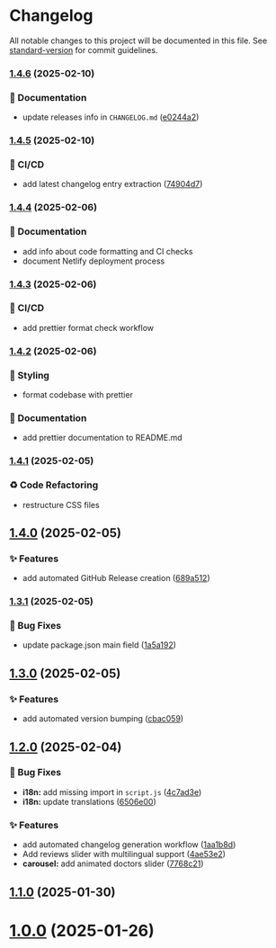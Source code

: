 # Changelog

All notable changes to this project will be documented in this file. See [standard-version](https://github.com/conventional-changelog/standard-version) for commit guidelines.

### [1.4.6](https://github.com/OleksandrZadvornyi/dental-clinic-landing-page/compare/v1.4.5...v1.4.6) (2025-02-10)


### 📝 Documentation

* update releases info in `CHANGELOG.md` ([e0244a2](https://github.com/OleksandrZadvornyi/dental-clinic-landing-page/commit/e0244a299208f349ee84d8ca18acd75ccd788ae6))

### [1.4.5](https://github.com/OleksandrZadvornyi/dental-clinic-landing-page/compare/v1.4.4...v1.4.5) (2025-02-10)


### 👷 CI/CD

* add latest changelog entry extraction ([74904d7](https://github.com/OleksandrZadvornyi/dental-clinic-landing-page/commit/74904d738fbe332ac27eee819e81d5bf36309d68))

### [1.4.4](https://github.com/OleksandrZadvornyi/dental-clinic-landing-page/compare/v1.4.3...v1.4.4) (2025-02-06)


### 📝 Documentation

* add info about code formatting and CI checks
* document Netlify deployment process

### [1.4.3](https://github.com/OleksandrZadvornyi/dental-clinic-landing-page/compare/v1.4.2...v1.4.3) (2025-02-06)


### 👷 CI/CD

* add prettier format check workflow 

### [1.4.2](https://github.com/OleksandrZadvornyi/dental-clinic-landing-page/compare/v1.4.1...v1.4.2) (2025-02-06)


### 💄 Styling

* format codebase with prettier


### 📝 Documentation

* add prettier documentation to README.md 

### [1.4.1](https://github.com/OleksandrZadvornyi/dental-clinic-landing-page/compare/v1.4.0...v1.4.1) (2025-02-05)


### ♻️ Code Refactoring

* restructure CSS files 

## [1.4.0](https://github.com/OleksandrZadvornyi/dental-clinic-landing-page/compare/v1.3.1...v1.4.0) (2025-02-05)


### ✨ Features

* add automated GitHub Release creation ([689a512](https://github.com/OleksandrZadvornyi/dental-clinic-landing-page/commit/689a512703a421ec63d843b5368e8c99d23b0815))

### [1.3.1](https://github.com/OleksandrZadvornyi/dental-clinic-landing-page/compare/v1.3.0...v1.3.1) (2025-02-05)


### 🐛 Bug Fixes

* update package.json main field ([1a5a192](https://github.com/OleksandrZadvornyi/dental-clinic-landing-page/commit/1a5a1923f51d5030c7b8ada340665c1387a498ff))

## [1.3.0](https://github.com/OleksandrZadvornyi/dental-clinic-landing-page/compare/v1.2.0...v1.3.0) (2025-02-05)


### ✨ Features

* add automated version bumping ([cbac059](https://github.com/OleksandrZadvornyi/dental-clinic-landing-page/commit/cbac0594534476d331e9c720be3bc3535f20e90f))

## [1.2.0](https://github.com/OleksandrZadvornyi/dental-clinic-landing-page/compare/v1.0.0...v1.2.0) (2025-02-04)


### 🐛 Bug Fixes

* **i18n:** add missing import in `script.js` ([4c7ad3e](https://github.com/OleksandrZadvornyi/dental-clinic-landing-page/commit/4c7ad3e25a6e5a55e6b5f9c79548fa3e067eb949))
* **i18n:** update translations ([6506e00](https://github.com/OleksandrZadvornyi/dental-clinic-landing-page/commit/6506e000e19250de063e88659443e51b407b26ab))


### ✨ Features

* add automated changelog generation workflow ([1aa1b8d](https://github.com/OleksandrZadvornyi/dental-clinic-landing-page/commit/1aa1b8d325893261a67d7d35184aa9c5fcf572bd))
* Add reviews slider with multilingual support ([4ae53e2](https://github.com/OleksandrZadvornyi/dental-clinic-landing-page/commit/4ae53e2487b800d8a677aa1b7246d7cfe511d093))
* **carousel:** add animated doctors slider ([7768c21](https://github.com/OleksandrZadvornyi/dental-clinic-landing-page/commit/7768c2192da9c6c8f2dcba700645ffc2241abb44))

## [1.1.0](https://github.com/OleksandrZadvornyi/dental-clinic-landing-page/compare/v1.0.0...v1.1.0) (2025-01-30)

# [1.0.0](https://github.com/OleksandrZadvornyi/dental-clinic-landing/commits/v1.0.0) (2025-01-26)
